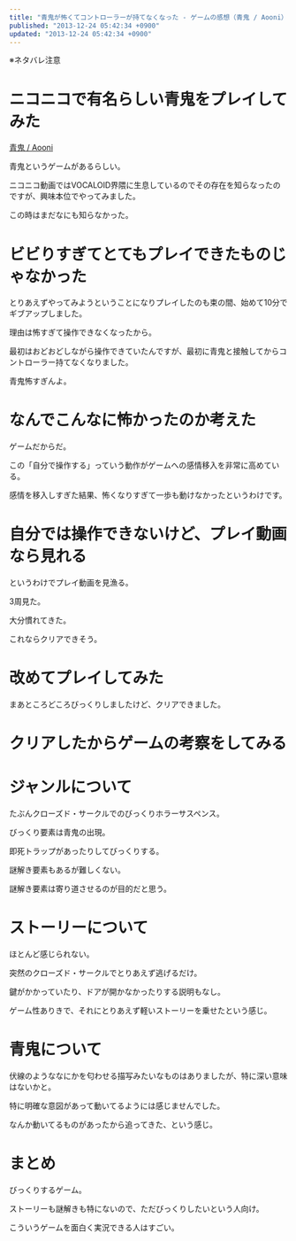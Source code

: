 ```yaml
---
title: "青鬼が怖くてコントローラーが持てなくなった - ゲームの感想（青鬼 / Aooni）"
published: "2013-12-24 05:42:34 +0900"
updated: "2013-12-24 05:42:34 +0900"
---
```


※ネタバレ注意

# ニコニコで有名らしい青鬼をプレイしてみた

[青鬼 / Aooni](http://mygames888.info/aooni.html)

青鬼というゲームがあるらしい。

ニコニコ動画ではVOCALOID界隈に生息しているのでその存在を知らなったのですが、興味本位でやってみました。

この時はまだなにも知らなかった。

# ビビりすぎてとてもプレイできたものじゃなかった

とりあえずやってみようということになりプレイしたのも束の間、始めて10分でギブアップしました。

理由は怖すぎて操作できなくなったから。

最初はおどおどしながら操作できていたんですが、最初に青鬼と接触してからコントローラー持てなくなりました。

青鬼怖すぎんよ。

# なんでこんなに怖かったのか考えた

ゲームだからだ。

この「自分で操作する」っていう動作がゲームへの感情移入を非常に高めている。

感情を移入しすぎた結果、怖くなりすぎて一歩も動けなかったというわけです。

# 自分では操作できないけど、プレイ動画なら見れる

というわけでプレイ動画を見漁る。

3周見た。

大分慣れてきた。

これならクリアできそう。

# 改めてプレイしてみた

まあところどころびっくりしましたけど、クリアできました。

# クリアしたからゲームの考察をしてみる

# ジャンルについて

たぶんクローズド・サークルでのびっくりホラーサスペンス。

びっくり要素は青鬼の出現。

即死トラップがあったりしてびっくりする。

謎解き要素もあるが難しくない。

謎解き要素は寄り道させるのが目的だと思う。

# ストーリーについて

ほとんど感じられない。

突然のクローズド・サークルでとりあえず逃げるだけ。

鍵がかかっていたり、ドアが開かなかったりする説明もなし。

ゲーム性ありきで、それにとりあえず軽いストーリーを乗せたという感じ。

# 青鬼について

伏線のようななにかを匂わせる描写みたいなものはありましたが、特に深い意味はないかと。

特に明確な意図があって動いてるようには感じませんでした。

なんか動いてるものがあったから追ってきた、という感じ。

# まとめ

びっくりするゲーム。

ストーリーも謎解きも特にないので、ただびっくりしたいという人向け。

こういうゲームを面白く実況できる人はすごい。
